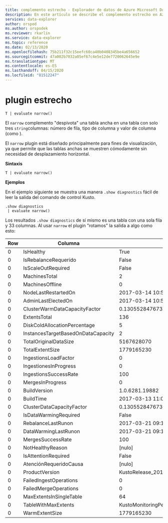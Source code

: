 ```yaml
---
title: complemento estrecho - Explorador de datos de Azure Microsoft Docs
description: En este artículo se describe el complemento estrecho en Azure Data Explorer.
services: data-explorer
author: orspod
ms.author: orspodek
ms.reviewer: rkarlin
ms.service: data-explorer
ms.topic: reference
ms.date: 02/13/2020
ms.openlocfilehash: 75b211f32c15eefc60ca40b0408345be4a656652
ms.sourcegitcommit: 47a002b7032a05ef67c4e5e12de7720062645e9e
ms.translationtype: MT
ms.contentlocale: es-ES
ms.lasthandoff: 04/15/2020
ms.locfileid: "81512247"
---
```

# <a name="narrow-plugin"></a>plugin estrecho

```kusto
T | evaluate narrow()
```

El `narrow` complemento "despivota" una tabla ancha en una tabla con solo tres `string`columnas: número de fila, tipo de columna y valor de columna (como ).

El `narrow` plugin está diseñado principalmente para fines de visualización, ya que permite que las tablas anchas se muestren cómodamente sin necesidad de desplazamiento horizontal.

**Sintaxis**

`T | evaluate narrow()`

**Ejemplos**

En el ejemplo siguiente se muestra una manera `.show diagnostics` fácil de leer la salida del comando de control Kusto.

```kusto
.show diagnostics
 | evaluate narrow()
```

Los resultados `.show diagnostics` de sí mismo es una tabla con una sola fila y 33 columnas. Al usar `narrow` el plugin "rotamos" la salida a algo como esto:

Row  | Columna                              | Valor
-----|-------------------------------------|-----------------------------
0    | IsHealthy                           | True
0    | IsRebalanceRequerido                 | False
0    | IsScaleOutRequired                  | False
0    | MachinesTotal                       | 2
0    | MachinesOffline                     | 0
0    | NodeLastRestartedOn                 | 2017-03-14 10:59:18.9263023
0    | AdminLastElectedOn                  | 2017-03-14 10:58:41.6741934
0    | ClusterWarmDataCapacityFactor       | 0.130552847673333
0    | ExtentsTotal                        | 136
0    | DiskColdAllocationPercentage        | 5
0    | InstancesTargetBasedOnDataCapacity  | 2
0    | TotalOriginalDataSize               | 5167628070
0    | TotalExtentSize                     | 1779165230
0    | IngestionsLoadFactor                | 0
0    | IngestionesInProgress                | 0
0    | IngestionsSuccessRate               | 100
0    | MergesInProgress                    | 0
0    | BuildVersion                        | 1.0.6281.19882
0    | BuildTime                           | 2017-03-13 11:02:44.0000000
0    | ClusterDataCapacityFactor           | 0.130552847673333
0    | IsDataWarmingRequired               | False
0    | RebalanceLastRunon                  | 2017-03-21 09:14:53.8523455
0    | DataWarmingLastRunon                | 2017-03-21 09:19:54.1438800
0    | MergesSuccessRate                   | 100
0    | NotHealthyReason                    | [nulo]
0    | IsAttentionRequired                 | False
0    | AtenciónRequeridoCausa             | [nulo]
0    | ProductVersion                      | KustoRelease_2017.03.13.2
0    | FailedIngestOperations              | 0
0    | FailedMergeOperations               | 0
0    | MaxExtentsInSingleTable             | 64
0    | TableWithMaxExtents                 | KustoMonitoringPersistentDatabase.KustoMonitoringTable
0    | WarmExtentSize                      | 1779165230